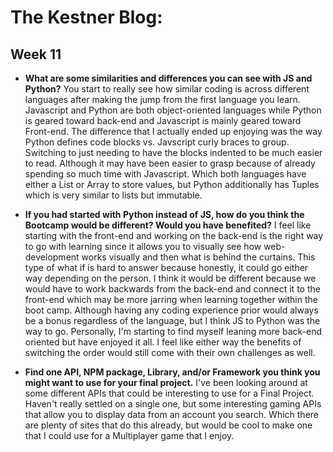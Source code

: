 # The Kestner Blog:

## Week 11

* **What are some similarities and differences you can see with JS and Python?**
You start to really see how similar coding is across different languages after making the jump from the first language you learn. Javascript and Python are both object-oriented languages while Python is geared toward back-end and Javascript is mainly geared toward Front-end. The difference that I actually ended up enjoying was the way Python defines code blocks vs. Javscript curly braces to group. Switching to just needing to have the blocks indented to be much easier to read. Although it may have been easier to grasp because of already spending so much time with Javascript. Which both languages have either a List or Array to store values, but Python additionally has Tuples which is very similar to lists but immutable.  

* **If you had started with Python instead of JS, how do you think the Bootcamp would be different? Would you have benefited?**
I feel like starting with the front-end and working on the back-end is the right way to go with learning since it allows you to visually see how web-development works visually and then what is behind the curtains. This type of what if is hard to answer because honestly, it could go either way depending on the person. I think it would be different because we would have to work backwards from the back-end and connect it to the front-end which may be more jarring when learning together within the boot camp. Although having any coding experience prior would always be a bonus regardless of the language, but I think JS to Python was the way to go. Personally, I'm starting to find myself leaning more back-end oriented but have enjoyed it all. I feel like either way the benefits of switching the order would still come with their own challenges as well. 


* **Find one API, NPM package, Library, and/or Framework you think you might want to use for your final project.**
I've been looking around at some different APIs that could be interesting to use for a Final Project. Haven't really settled on a single one, but some interesting gaming APIs that allow you to display data from an account you search. Which there are plenty of sites that do this already, but would be cool to make one that I could use for a Multiplayer game that I enjoy.